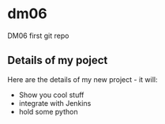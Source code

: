 # dm06
DM06 first git repo
## Details of my poject
Here are the details of my new project - it will:
- Show you cool stuff
- integrate with Jenkins
- hold some python

